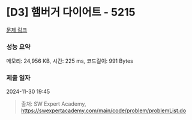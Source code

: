 # [D3] 햄버거 다이어트 - 5215 

[문제 링크](https://swexpertacademy.com/main/code/problem/problemDetail.do?contestProbId=AWT-lPB6dHUDFAVT) 

### 성능 요약

메모리: 24,956 KB, 시간: 225 ms, 코드길이: 991 Bytes

### 제출 일자

2024-11-30 19:45



> 출처: SW Expert Academy, https://swexpertacademy.com/main/code/problem/problemList.do